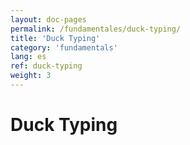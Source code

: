 ```yaml
---
layout: doc-pages
permalink: /fundamentales/duck-typing/
title: 'Duck Typing'
category: 'fundamentals'
lang: es
ref: duck-typing
weight: 3
---
```


# Duck Typing